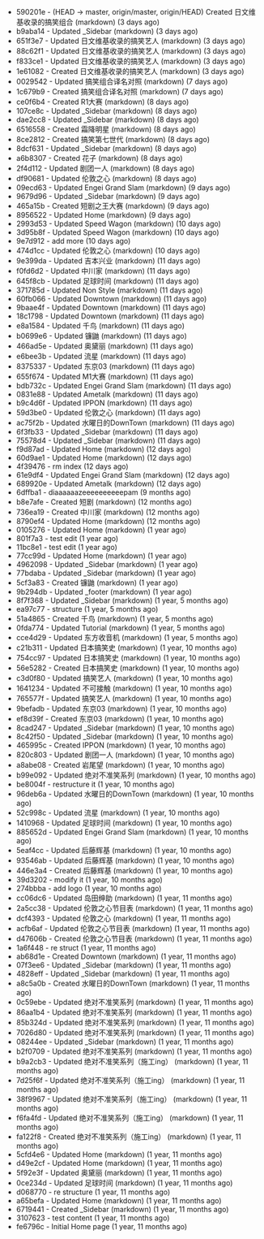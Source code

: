 * 590201e - (HEAD -> master, origin/master, origin/HEAD) Created 日文维基收录的搞笑组合 (markdown) (3 days ago) <TC>
* b9aba14 - Updated _Sidebar (markdown) (3 days ago) <TC>
* 651f3e7 - Updated 日文维基收录的搞笑艺人 (markdown) (3 days ago) <TC>
* 88c62f1 - Updated 日文维基收录的搞笑艺人 (markdown) (3 days ago) <TC>
* f833ce1 - Updated 日文维基收录的搞笑艺人 (markdown) (3 days ago) <TC>
* 1e61082 - Created 日文维基收录的搞笑艺人 (markdown) (3 days ago) <TC>
* 0029542 - Updated 搞笑组合译名对照 (markdown) (7 days ago) <TC>
* 1c679b9 - Created 搞笑组合译名对照 (markdown) (7 days ago) <TC>
* ce0f6b4 - Created R1大赛 (markdown) (8 days ago) <TC>
* 107ce8c - Updated _Sidebar (markdown) (8 days ago) <TC>
* dae2cc8 - Updated _Sidebar (markdown) (8 days ago) <TC>
* 6516558 - Created 霜降明星 (markdown) (8 days ago) <TC>
* 8ce2812 - Created 搞笑第七世代 (markdown) (8 days ago) <TC>
* 8dcf631 - Updated _Sidebar (markdown) (8 days ago) <TC>
* a6b8307 - Created 花子 (markdown) (8 days ago) <TC>
* 2f4d112 - Updated 剧团一人 (markdown) (8 days ago) <TC>
* df90681 - Updated 伦敦之心 (markdown) (8 days ago) <TC>
* 09ecd63 - Updated Engei Grand Slam (markdown) (9 days ago) <TC>
* 9679d96 - Updated _Sidebar (markdown) (9 days ago) <TC>
* 465a15b - Created 短剧之王大赛 (markdown) (9 days ago) <TC>
* 8956522 - Updated Home (markdown) (9 days ago) <TC>
* 2993d53 - Updated Speed Wagon (markdown) (10 days ago) <TC>
* 3d95b8f - Updated Speed Wagon (markdown) (10 days ago) <TC>
* 9e7d912 - add more (10 days ago) <tcgriffith>
* 474d1cc - Updated 伦敦之心 (markdown) (10 days ago) <TC>
* 9e399da - Updated 吉本兴业 (markdown) (11 days ago) <TC>
* f0fd6d2 - Updated 中川家 (markdown) (11 days ago) <TC>
* 645f8cb - Updated 足球时间 (markdown) (11 days ago) <TC>
* 371785d - Updated Non Style (markdown) (11 days ago) <TC>
* 60fb066 - Updated Downtown (markdown) (11 days ago) <TC>
* 9baae4f - Updated Downtown (markdown) (11 days ago) <TC>
* 18c1798 - Updated Downtown (markdown) (11 days ago) <TC>
* e8a1584 - Updated 千鸟 (markdown) (11 days ago) <TC>
* b0699e6 - Updated 镰鼬 (markdown) (11 days ago) <TC>
* 466ad5e - Updated 奥黛丽 (markdown) (11 days ago) <TC>
* e6bee3b - Updated 流星 (markdown) (11 days ago) <TC>
* 8375337 - Updated 东京03 (markdown) (11 days ago) <TC>
* 655f674 - Updated M1大赛 (markdown) (11 days ago) <TC>
* bdb732c - Updated Engei Grand Slam (markdown) (11 days ago) <TC>
* 0831e88 - Updated Ametalk (markdown) (11 days ago) <TC>
* b9c4d6f - Updated IPPON (markdown) (11 days ago) <TC>
* 59d3be0 - Updated 伦敦之心 (markdown) (11 days ago) <TC>
* ac75f2b - Updated 水曜日的DownTown (markdown) (11 days ago) <TC>
* 6f3fb33 - Updated _Sidebar (markdown) (11 days ago) <TC>
* 75578d4 - Updated _Sidebar (markdown) (11 days ago) <TC>
* f9d87ad - Updated Home (markdown) (12 days ago) <TC>
* 60d9ae1 - Updated Home (markdown) (12 days ago) <TC>
* 4f39476 - rm index (12 days ago) <tcgriffith>
* 61e9df4 - Updated Engei Grand Slam (markdown) (12 days ago) <TC>
* 689920e - Updated Ametalk (markdown) (12 days ago) <TC>
* 6dffba1 - diaaaaaazeeeeeeeeeepam (9 months ago) <tcgriffith>
* b8e7afe - Created 短剧 (markdown) (12 months ago) <TC>
* 736ea19 - Created 中川家 (markdown) (12 months ago) <TC>
* 8790ef4 - Updated Home (markdown) (12 months ago) <TC>
* 0105276 - Updated Home (markdown) (1 year ago) <TC>
* 801f7a3 - test edit (1 year ago) <TC>
* 11bc8e1 - test edit (1 year ago) <TC>
* 77cc99d - Updated Home (markdown) (1 year ago) <TC>
* 4962098 - Updated _Sidebar (markdown) (1 year ago) <TC>
* 77bdaba - Updated _Sidebar (markdown) (1 year ago) <TC>
* 5cf3a83 - Created 镰鼬 (markdown) (1 year ago) <TC>
* 9b294db - Updated _footer (markdown) (1 year ago) <TC>
* 8f7f368 - Updated _Sidebar (markdown) (1 year, 5 months ago) <TC>
* ea97c77 - structure (1 year, 5 months ago) <tcgriffith>
* 51a4865 - Created 千鸟 (markdown) (1 year, 5 months ago) <TC>
* 0fda774 - Updated Tutorial (markdown) (1 year, 5 months ago) <TC>
* cce4d29 - Updated 东方收音机 (markdown) (1 year, 5 months ago) <TC>
* c21b311 - Updated 日本搞笑史 (markdown) (1 year, 10 months ago) <TC>
* 754cc97 - Updated 日本搞笑史 (markdown) (1 year, 10 months ago) <TC>
* 56e5282 - Created 日本搞笑史 (markdown) (1 year, 10 months ago) <TC>
* c3d0f80 - Updated 搞笑艺人 (markdown) (1 year, 10 months ago) <TC>
* 1641234 - Updated 不可接触 (markdown) (1 year, 10 months ago) <crossrx>
* 765577f - Updated 搞笑艺人 (markdown) (1 year, 10 months ago) <TC>
* 9befadb - Updated 东京03 (markdown) (1 year, 10 months ago) <TC>
* ef8d39f - Created 东京03 (markdown) (1 year, 10 months ago) <TC>
* 8cad247 - Updated _Sidebar (markdown) (1 year, 10 months ago) <TC>
* 8c42f50 - Updated _Sidebar (markdown) (1 year, 10 months ago) <TC>
* 465995c - Created IPPON (markdown) (1 year, 10 months ago) <TC>
* 820c803 - Updated 剧团一人 (markdown) (1 year, 10 months ago) <TC>
* a8abe08 - Created 岩尾望 (markdown) (1 year, 10 months ago) <TC>
* b99e092 - Updated 绝对不准笑系列 (markdown) (1 year, 10 months ago) <Humi2314>
* be8004f - restructure it (1 year, 10 months ago) <tcgriffith>
* 96deb6a - Updated 水曜日的DownTown (markdown) (1 year, 10 months ago) <Humi2314>
* 52c998c - Updated 流星 (markdown) (1 year, 10 months ago) <tohrusnbs>
* 1410968 - Updated 足球时间 (markdown) (1 year, 10 months ago) <TC>
* 885652d - Updated Engei Grand Slam (markdown) (1 year, 10 months ago) <TC>
* 5eaf4cc - Updated 后藤辉基 (markdown) (1 year, 10 months ago) <TC>
* 93546ab - Updated 后藤辉基 (markdown) (1 year, 10 months ago) <TC>
* 446e3a4 - Created 后藤辉基 (markdown) (1 year, 10 months ago) <TC>
* 39d3202 - modify it (1 year, 10 months ago) <tcgriffith>
* 274bbba - add logo (1 year, 10 months ago) <tcgriffith>
* cc06dc6 - Updated 岛田绅助 (markdown) (1 year, 11 months ago) <TC>
* 2a5cc38 - Updated 伦敦之心节目表 (markdown) (1 year, 11 months ago) <TC>
* dcf4393 - Updated 伦敦之心 (markdown) (1 year, 11 months ago) <TC>
* acfb6af - Updated 伦敦之心节目表 (markdown) (1 year, 11 months ago) <TC>
* d47606b - Created 伦敦之心节目表 (markdown) (1 year, 11 months ago) <TC>
* 1a6f448 - re struct (1 year, 11 months ago) <tcgriffith>
* ab68d1e - Created Downtown (markdown) (1 year, 11 months ago) <TC>
* 07f3ee6 - Updated _Sidebar (markdown) (1 year, 11 months ago) <TC>
* 4828eff - Updated _Sidebar (markdown) (1 year, 11 months ago) <Humi2314>
* a8c5a0b - Created 水曜日的DownTown (markdown) (1 year, 11 months ago) <Humi2314>
* 0c59ebe - Updated 绝对不准笑系列 (markdown) (1 year, 11 months ago) <Humi2314>
* 86aa1b4 - Updated 绝对不准笑系列 (markdown) (1 year, 11 months ago) <Humi2314>
* 85b324d - Updated 绝对不准笑系列 (markdown) (1 year, 11 months ago) <Humi2314>
* 7026d80 - Updated 绝对不准笑系列 (markdown) (1 year, 11 months ago) <Humi2314>
* 08244ee - Updated _Sidebar (markdown) (1 year, 11 months ago) <Humi2314>
* b2f0709 - Updated 绝对不准笑系列 (markdown) (1 year, 11 months ago) <Humi2314>
* b9a2cb3 - Updated 绝对不准笑系列（施工ing） (markdown) (1 year, 11 months ago) <Humi2314>
* 7d25f6f - Updated 绝对不准笑系列（施工ing） (markdown) (1 year, 11 months ago) <Humi2314>
* 38f9967 - Updated 绝对不准笑系列（施工ing） (markdown) (1 year, 11 months ago) <Humi2314>
* f6fa4fd - Updated 绝对不准笑系列（施工ing） (markdown) (1 year, 11 months ago) <Humi2314>
* fa122f8 - Created 绝对不准笑系列（施工ing） (markdown) (1 year, 11 months ago) <Humi2314>
* 5cfd4e6 - Updated Home (markdown) (1 year, 11 months ago) <TC>
* d49e2cf - Updated Home (markdown) (1 year, 11 months ago) <TC>
* 5f92e3f - Updated 奥黛丽 (markdown) (1 year, 11 months ago) <TC>
* 0ce234d - Updated 足球时间 (markdown) (1 year, 11 months ago) <TC>
* d068770 - re structure (1 year, 11 months ago) <tcgriffith>
* a65befa - Updated Home (markdown) (1 year, 11 months ago) <TC>
* 6719441 - Created _Sidebar (markdown) (1 year, 11 months ago) <TC>
* 3107623 - test content (1 year, 11 months ago) <tcgriffith>
* fe6796c - Initial Home page (1 year, 11 months ago) <TC>